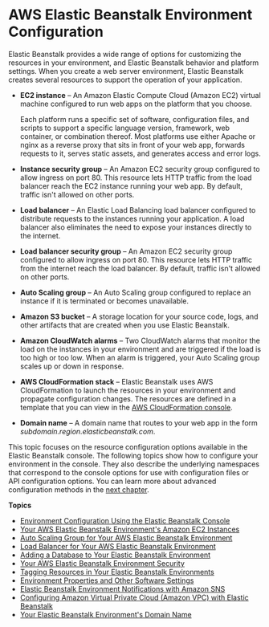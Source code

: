 # AWS Elastic Beanstalk Environment Configuration<a name="customize-containers"></a>

Elastic Beanstalk provides a wide range of options for customizing the resources in your environment, and Elastic Beanstalk behavior and platform settings\. When you create a web server environment, Elastic Beanstalk creates several resources to support the operation of your application\.
+ **EC2 instance** – An Amazon Elastic Compute Cloud \(Amazon EC2\) virtual machine configured to run web apps on the platform that you choose\.

  Each platform runs a specific set of software, configuration files, and scripts to support a specific language version, framework, web container, or combination thereof\. Most platforms use either Apache or nginx as a reverse proxy that sits in front of your web app, forwards requests to it, serves static assets, and generates access and error logs\.
+ **Instance security group** – An Amazon EC2 security group configured to allow ingress on port 80\. This resource lets HTTP traffic from the load balancer reach the EC2 instance running your web app\. By default, traffic isn't allowed on other ports\.
+ **Load balancer** – An Elastic Load Balancing load balancer configured to distribute requests to the instances running your application\. A load balancer also eliminates the need to expose your instances directly to the internet\.
+ **Load balancer security group** – An Amazon EC2 security group configured to allow ingress on port 80\. This resource lets HTTP traffic from the internet reach the load balancer\. By default, traffic isn't allowed on other ports\.
+ **Auto Scaling group** – An Auto Scaling group configured to replace an instance if it is terminated or becomes unavailable\.
+ **Amazon S3 bucket** – A storage location for your source code, logs, and other artifacts that are created when you use Elastic Beanstalk\.
+ **Amazon CloudWatch alarms** – Two CloudWatch alarms that monitor the load on the instances in your environment and are triggered if the load is too high or too low\. When an alarm is triggered, your Auto Scaling group scales up or down in response\.
+ **AWS CloudFormation stack** – Elastic Beanstalk uses AWS CloudFormation to launch the resources in your environment and propagate configuration changes\. The resources are defined in a template that you can view in the [AWS CloudFormation console](https://console.aws.amazon.com/cloudformation)\.
+ **Domain name** – A domain name that routes to your web app in the form **subdomain*\.*region*\.elasticbeanstalk\.com*\.

This topic focuses on the resource configuration options available in the Elastic Beanstalk console\. The following topics show how to configure your environment in the console\. They also describe the underlying namespaces that correspond to the console options for use with configuration files or API configuration options\. You can learn more about advanced configuration methods in the [next chapter](beanstalk-environment-configuration-advanced.md)\. 

**Topics**
+ [Environment Configuration Using the Elastic Beanstalk Console](environments-cfg-console.md)
+ [Your AWS Elastic Beanstalk Environment's Amazon EC2 Instances](using-features.managing.ec2.md)
+ [Auto Scaling Group for Your AWS Elastic Beanstalk Environment](using-features.managing.as.md)
+ [Load Balancer for Your AWS Elastic Beanstalk Environment](using-features.managing.elb.md)
+ [Adding a Database to Your Elastic Beanstalk Environment](using-features.managing.db.md)
+ [Your AWS Elastic Beanstalk Environment Security](using-features.managing.security.md)
+ [Tagging Resources in Your Elastic Beanstalk Environments](using-features.tagging.md)
+ [Environment Properties and Other Software Settings](environments-cfg-softwaresettings.md)
+ [Elastic Beanstalk Environment Notifications with Amazon SNS](using-features.managing.sns.md)
+ [Configuring Amazon Virtual Private Cloud \(Amazon VPC\) with Elastic Beanstalk](using-features.managing.vpc.md)
+ [Your Elastic Beanstalk Environment's Domain Name](customdomains.md)